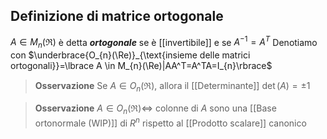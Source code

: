 ## Definizione di matrice ortogonale

$A\in M_{n}(\Re)$ è detta ***ortogonale*** se è [[invertibile]] e se $A^{-1}=A^T$
Denotiamo con $\underbrace{O_{n}(\Re)}_{\text{insieme delle matrici ortogonali}}=\lbrace A \in M_{n}(\Re)|AA^T=A^TA=I_{n}\rbrace$

>**Osservazione**
>Se $A\in O_{n}(\Re)$, allora il [[Determinante]] $\det(A)=\pm1$

>**Osservazione**
>$A\in O_{n}(\Re)\iff$ colonne di $A$ sono una [[Base ortonormale (WIP)]] di $R^n$ rispetto al [[Prodotto scalare]] canonico